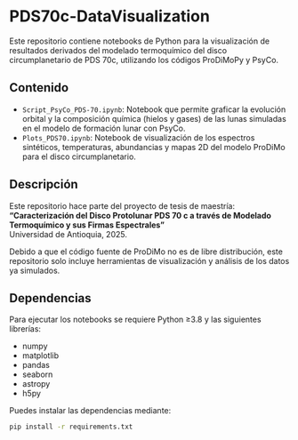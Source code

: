 # PDS70c-DataVisualization

Este repositorio contiene notebooks de Python para la visualización de resultados derivados del modelado termoquímico del disco circumplanetario de PDS 70c, utilizando los códigos ProDiMoPy y PsyCo.

## Contenido

- `Script_PsyCo_PDS-70.ipynb`: Notebook que permite graficar la evolución orbital y la composición química (hielos y gases) de las lunas simuladas en el modelo de formación lunar con PsyCo.
- `Plots_PDS70.ipynb`: Notebook de visualización de los espectros sintéticos, temperaturas, abundancias y mapas 2D del modelo ProDiMo para el disco circumplanetario.

## Descripción

Este repositorio hace parte del proyecto de tesis de maestría:  
**“Caracterización del Disco Protolunar PDS 70 c a través de Modelado Termoquímico y sus Firmas Espectrales”**  
Universidad de Antioquia, 2025.  

Debido a que el código fuente de ProDiMo no es de libre distribución, este repositorio solo incluye herramientas de visualización y análisis de los datos ya simulados.

## Dependencias

Para ejecutar los notebooks se requiere Python ≥3.8 y las siguientes librerías:

- numpy
- matplotlib
- pandas
- seaborn
- astropy
- h5py

Puedes instalar las dependencias mediante:

```bash
pip install -r requirements.txt
